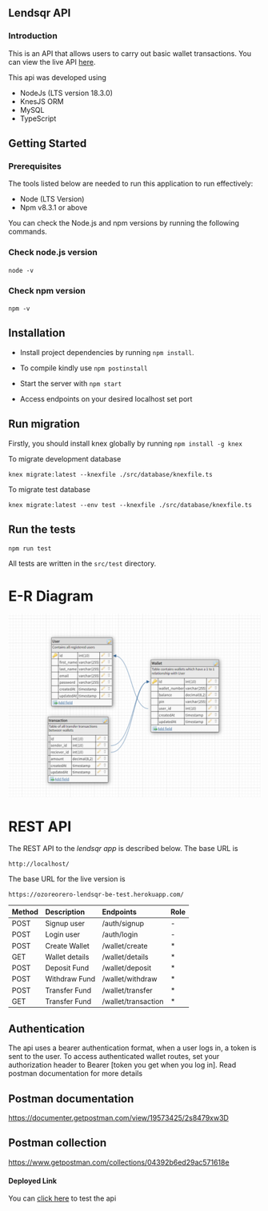 ## Lendsqr API

### Introduction

This is an API that allows users to carry out basic wallet transactions.
You can view the live API [here](https://ozoreorero-lendsqr-be-test.herokuapp.com/).

This api was developed using

- NodeJs (LTS version 18.3.0)
- KnesJS ORM
- MySQL
- TypeScript

## Getting Started

### Prerequisites

The tools listed below are needed to run this application to run effectively:

- Node (LTS Version)
- Npm v8.3.1 or above

You can check the Node.js and npm versions by running the following commands.

### Check node.js version

`node -v`

### Check npm version

`npm -v`

## Installation

- Install project dependencies by running `npm install`.

- To compile kindly use `npm postinstall`

- Start the server with `npm start`

- Access endpoints on your desired localhost set port

## Run migration

Firstly, you should install knex globally by running `npm install -g knex`

To migrate development database

```shell
knex migrate:latest --knexfile ./src/database/knexfile.ts
```

To migrate test database

```shell
knex migrate:latest --env test --knexfile ./src/database/knexfile.ts
```

## Run the tests

```shell
npm run test
```

All tests are written in the `src/test` directory.

# E-R Diagram

![alt text](https://github.com/MrOrero/lendsqr-api/blob/main/er-diagram.PNG?raw=true)

# REST API

The REST API to the _lendsqr app_ is described below.
The base URL is

    http://localhost/

The base URL for the live version is

    https://ozoreorero-lendsqr-be-test.herokuapp.com/

| Method | Description    | Endpoints           | Role |
| :----- | :------------- | :------------------ | :--- |
| POST   | Signup user    | /auth/signup        | \-   |
| POST   | Login user     | /auth/login         | \-   |
| POST   | Create Wallet  | /wallet/create      | \*   |
| GET    | Wallet details | /wallet/details     | \*   |
| POST   | Deposit Fund   | /wallet/deposit     | \*   |
| POST   | Withdraw Fund  | /wallet/withdraw    | \*   |
| POST   | Transfer Fund  | /wallet/transfer    | \*   |
| GET    | Transfer Fund  | /wallet/transaction | \*   |

## Authentication

The api uses a bearer authentication format, when a user logs in, a token is
sent to the user. To access authenticated wallet routes, set your authorization
header to Bearer [token you get when you log in]. Read postman documentation for
more details

## Postman documentation

https://documenter.getpostman.com/view/19573425/2s8479xw3D

## Postman collection

https://www.getpostman.com/collections/04392b6ed29ac571618e

#### Deployed Link

You can [click here](https://ozoreorero-lendsqr-be-test.herokuapp.com/) to test the api
